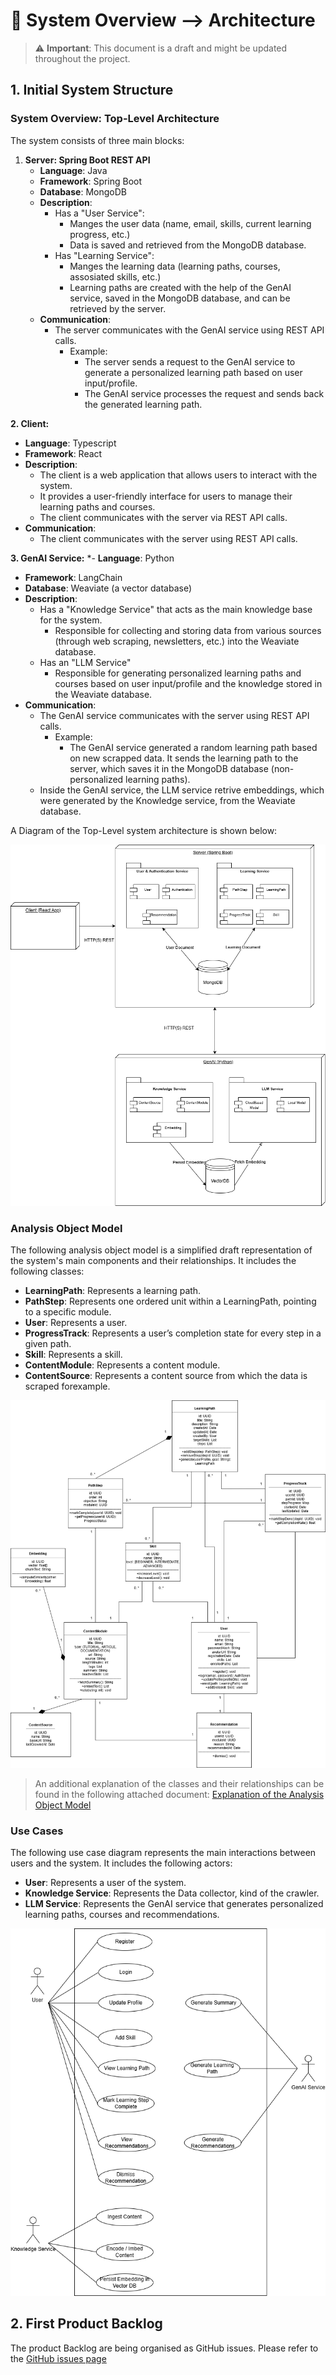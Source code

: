 # 📝 System Overview —> Architecture

> ⚠️ **Important**: This document is a draft and might be updated throughout the project.


## 1. Initial System Structure

### System Overview: Top-Level Architecture

The system consists of three main blocks: 

1. **Server: Spring Boot REST API**
    - **Language**: Java
    - **Framework**: Spring Boot
    - **Database**: MongoDB
    - **Description**: 
        - Has a "User Service": 
            - Manges the user data (name, email, skills, current learning progress, etc.)
            - Data is saved and retrieved from the MongoDB database.
        - Has "Learning Service": 
            - Manges the learning data (learning paths, courses, assosiated skills, etc.)
            - Learning paths are created with the help of the GenAI service, saved in the MongoDB database, and can be retrieved by the server.
    - **Communication**: 
        - The server communicates with the GenAI service using REST API calls.
            - Example: 
                - The server sends a request to the GenAI service to generate a personalized learning path based on user input/profile.
                - The GenAI service processes the request and sends back the generated learning path.

**2. Client:**
- **Language**: Typescript
- **Framework**: React
- **Description**: 
    - The client is a web application that allows users to interact with the system.
    - It provides a user-friendly interface for users to manage their learning paths and courses.
    - The client communicates with the server via REST API calls.
- **Communication**: 
    - The client communicates with the server using REST API calls.

**3. GenAI Service:**
*- **Language**: Python
- **Framework**: LangChain
- **Database**: Weaviate (a vector database)
- **Description**: 
    - Has a "Knowledge Service" that acts as the main knowledge base for the system.
        - Responsible for collecting and storing data from various sources (through web scraping, newsletters, etc.) into the Weaviate database.
    - Has an "LLM Service"
        - Responsible for generating personalized learning paths and courses based on user input/profile and the knowledge stored in the Weaviate database.
- **Communication**: 
    - The GenAI service communicates with the server using REST API calls.
        - Example: 
            - The GenAI service generated a random learning path based on new scrapped data. It sends the learning path to the server, which saves it in the MongoDB database (non-personalized learning paths).
    - Inside the GenAI service, the LLM service retrive embeddings, which were generated by the Knowledge service, from the Weaviate database.
    

A Diagram of the Top-Level system architecture is shown below:

![Top-Level Architecture](./architecture/top_level_architecture.drawio.png)


### Analysis Object Model

The following analysis object model is a simplified draft representation of the system's main components and their relationships. It includes the following classes:

- **LearningPath**: Represents a learning path.
- **PathStep**: Represents one ordered unit within a LearningPath, pointing to a specific module.
- **User**: Represents a user.
- **ProgressTrack**: Represents a user’s completion state for every step in a given path.
- **Skill**: Represents a skill.
- **ContentModule**: Represents a content module.
- **ContentSource**: Represents a content source from which the data is scraped forexample.

![Analysis Object Model](./architecture/analysis_object_model_uml.drawio.png)

> An additional explanation of the classes and their relationships can be found in the following attached document: [Explanation of the Analysis Object Model](./architecture/analysis_object_model_explanation.md)


### Use Cases

The following use case diagram represents the main interactions between users and the system. It includes the following actors:
- **User**: Represents a user of the system.
- **Knowledge Service**: Represents the Data collector, kind of the crawler.
- **LLM Service**: Represents the GenAI service that generates personalized learning paths, courses and recommendations.

![Use Case Diagram](./architecture/usecase.drawio.png)


## 2. First Product Backlog

The product Backlog are being organised as GitHub issues. Please refer to the [GitHub issues page](https://github.com/AET-DevOps25/team-git-it-together/issues)